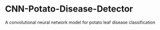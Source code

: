 # CNN-Potato-Disease-Detector
A convolutional neural network model for potato leaf disease classification
